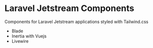 # Laravel Jetstream Components

Components for Laravel Jetstream applications styled with Tailwind.css
- Blade
- Inertia with Vuejs
- Livewire
